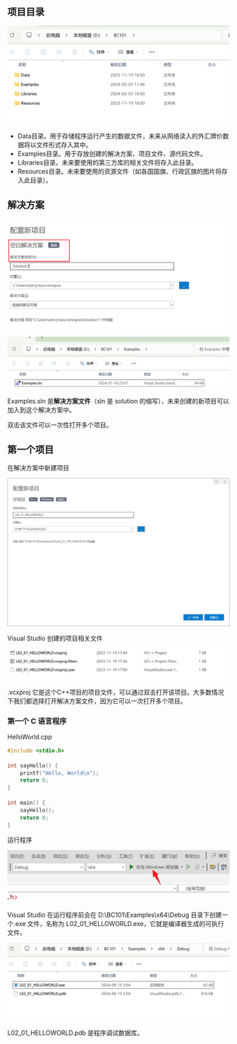 ## 项目目录 

![](images/ch02/项目目录结构.png)

- Data目录。用于存储程序运行产生的数据文件，未来从网络读入的外汇牌价数据将以文件形式存入其中。
- Examples目录。用于存放创建的解决方案、项目文件、源代码文件。
- Libraries目录。未来要使用的第三方库的相关文件将存入此目录。
- Resources目录。未来要使用的资源文件（如各国国旗、行政区旗的图片将存入此目录）。

## 解决方案

![](images/ch02/空白解决方案.png)

![](images/ch02/解决方案文件.png)

Examples.sln 是**解决方案文件**（sln 是 solution 的缩写），未来创建的新项目可以加入到这个解决方案中。

双击该文件可以一次性打开多个项目。

## 第一个项目

在解决方案中新建项目

![](images/ch02/新建项目.png)

Visual Studio 创建的项目相关文件

![](images/ch02/新建项目相关文件.png)

.vcxproj 它是这个C++项目的项目文件，可以通过双击打开该项目。大多数情况下我们都选择打开解决方案文件，因为它可以一次打开多个项目。

### 第一个 C 语言程序

HelloWorld.cpp

```c
#include <stdio.h>

int sayHello() {
	printf("Hello, World\n");
	return 0;
}

int main() {
	sayHello();
	return 0;
}
```

运行程序

![](images/ch02/运行程序.png)

Visual Studio 在运行程序前会在 D:\BC101\Examples\x64\Debug 目录下创建一个.exe 文件，名称为 L02_01_HELLOWORLD.exe，它就是编译器生成的可执行文件。

![](images/ch02/程序编译产生的文件.png)

L02_01_HELLOWORLD.pdb 是程序调试数据库。